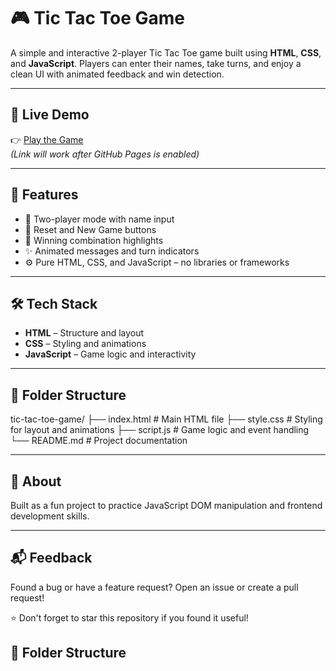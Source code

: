 # 🎮 Tic Tac Toe Game

A simple and interactive 2-player Tic Tac Toe game built using **HTML**, **CSS**, and **JavaScript**. Players can enter their names, take turns, and enjoy a clean UI with animated feedback and win detection.

---

## 🚀 Live Demo

👉 [Play the Game](https://isha1shah.github.io/tic-tac-toe-game/)  
*(Link will work after GitHub Pages is enabled)*

---

## 🧩 Features

- 👥 Two-player mode with name input
- 🔄 Reset and New Game buttons
- 🎯 Winning combination highlights
- ✨ Animated messages and turn indicators
- ⚙️ Pure HTML, CSS, and JavaScript – no libraries or frameworks

---

## 🛠 Tech Stack

- **HTML** – Structure and layout
- **CSS** – Styling and animations
- **JavaScript** – Game logic and interactivity

---
## 📂 Folder Structure

tic-tac-toe-game/
├── index.html # Main HTML file
├── style.css # Styling for layout and animations
├── script.js # Game logic and event handling
└── README.md # Project documentation

---

## 🙌 About

Built as a fun project to practice JavaScript DOM manipulation and frontend development skills.

---

## 📬 Feedback

Found a bug or have a feature request? Open an issue or create a pull request!

⭐ Don't forget to star this repository if you found it useful!
## 📂 Folder Structure

